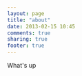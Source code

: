```yaml
---
layout: page
title: "about"
date: 2013-02-15 10:45
comments: true
sharing: true
footer: true
---
```


What's up
